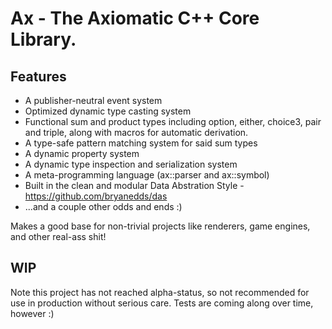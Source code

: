 Ax - The Axiomatic C++ Core Library.
===

Features
---

- A publisher-neutral event system
- Optimized dynamic type casting system
- Functional sum and product types including option, either, choice3, pair and triple, along with macros for automatic derivation.
- A type-safe pattern matching system for said sum types
- A dynamic property system
- A dynamic type inspection and serialization system
- A meta-programming language (ax::parser and ax::symbol)
- Built in the clean and modular Data Abstration Style - https://github.com/bryanedds/das
- ...and a couple other odds and ends :)

Makes a good base for non-trivial projects like renderers, game engines, and other real-ass shit!

WIP
---
Note this project has not reached alpha-status, so not recommended for use in production without serious care. Tests are coming along over time, however :)
